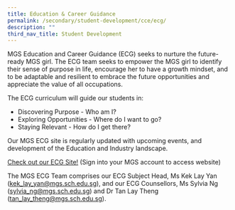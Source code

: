 ```yaml
---
title: Education & Career Guidance
permalink: /secondary/student-development/cce/ecg/
description: ""
third_nav_title: Student Development
---
```

MGS Education and Career Guidance (ECG) seeks to nurture the future-ready MGS girl. The ECG team seeks to empower the MGS girl to identify their sense of purpose in life, encourage her to have a growth mindset, and to be adaptable and resilient to embrace the future opportunities and appreciate the value of all occupations.

The ECG curriculum will guide our students in:
* Discovering Purpose - Who am I?
* Exploring Opportunities - Where do I want to go?
* Staying Relevant - How do I get there?


Our MGS ECG site is regularly updated with upcoming events, and development of the Education and Industry landscape.  

[Check out our ECG Site!](https://sites.google.com/mgs.sch.edu.sg/mgsecg/) (Sign into your MGS account to access website)

The MGS ECG Team comprises our ECG Subject Head, Ms Kek Lay Yan ([kek_lay_yan@mgs.sch.edu.sg](mailto:kek_lay_yan@mgs.sch.edu.sg)), and our ECG Counsellors, Ms Sylvia Ng ([sylvia_ng@mgs.sch.edu.sg](mailto:sylvia_ng@mgs.sch.edu.sg)) and Dr Tan Lay Theng ([tan_lay_theng@mgs.sch.edu.sg](mailto:tan_lay_theng@mgs.sch.edu.sg)).